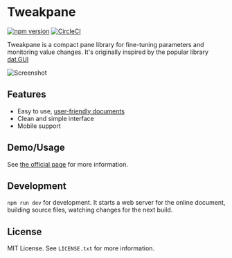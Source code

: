# Tweakpane
[![npm version](https://badge.fury.io/js/tweakpane.svg)](https://badge.fury.io/js/tweakpane)
[![CircleCI](https://circleci.com/gh/cocopon/tweakpane.svg?style=shield)](https://circleci.com/gh/cocopon/tweakpane)


Tweakpane is a compact pane library for fine-tuning parameters and monitoring
value changes. It's originally inspired by the popular library [dat.GUI][]

![Screenshot](https://cocopon.github.io/tweakpane/assets/image/github/screenshot.png)




## Features
- Easy to use, [user-friendly documents][documents]
- Clean and simple interface
- Mobile support




## Demo/Usage
See [the official page][documents] for more information.




## Development
`npm run dev` for development. It starts a web server for the online document,
building source files, watching changes for the next build.




## License
MIT License. See `LICENSE.txt` for more information.




[dat.GUI]: https://workshop.chromeexperiments.com/examples/gui/
[documents]: https://cocopon.github.io/tweakpane/
